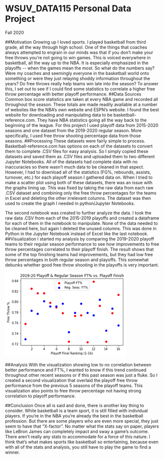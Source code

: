 # WSUV_DATA115 Personal Data Project
Fall 2020


##Motivation
Growing up I loved sports. I played basketball from third grade, all the way through high school. One of the things that coaches always attempted to engrain in our minds was that if you don’t make your free throws you’re not going to win games. This is voiced everywhere in basketball, all the way up to the NBA. It is especially emphasized in the playoffs -- when the games mean the most. So what do the numbers say? Were my coaches and seemingly everyone in the basketball world onto something or were they just relaying shoddy information throughout the years? Do free throws really help teams win late into the season? To answer this, I set out to see if I could find some statistics to correlate a higher free throw percentage with better playoff performance. 
##Data Sources
Common box score statistics are taken at every NBA game and recorded all throughout the season. These totals are made readily available at a number of websites like the NBA’s own website and ESPN’s website. I found the best website for downloading and manipulating data to be basketball-reference.com. They have NBA statistics going all the way back to the beginning of the league. For this project I used playoff data from 2015-2020 seasons and one dataset from the 2019-2020 regular season.  More specifically, I used free throw shooting percentage data from those seasons.
##Processing
These datasets were fairly simple to process. Basketball-reference.com has options on each of the datasets to convert them to complete .CSV files for easy analysis. So I simply copied these datasets and saved them as .CSV files and uploaded them to two different Jupyter Notebooks. All of the datasets had complete data with no inaccuracies so there wasn’t much data to be cleaned in that aspect. However, I had to download all of the statistics (FG%, rebounds, assists, turnover, etc.) for each playoff season I gathered data on. When I tried to make a scatter plot using both of these datasets, there was an issue with the graphs lining up. This was fixed by taking the raw data from each raw .CSV dataset and combining only the free throw percentages for the teams in Excel and deleting the other irrelevant columns. The dataset was then used to create the graph I needed in python/Jupyter Notebooks. 

The second notebook was created to further analyze the data. I took the raw data .CSV from each of the 2015-2019 playoffs and created a dataframe for each of them in the notebook to manipulate. None of the data needed to be cleaned here, but again I deleted the unused columns. This was done in Python in the Jupyter Notebook instead of Excel like the last notebook. 
##Visualization
I started my analysis by comparing the 2019-2020 playoff teams to their regular season performance to see how improvements to free throw percentages correlated to their playoff finish. The result shows that some of the top finishing teams had improvements, but they had low free throw percentages in both regular season and playoffs. This somewhat debunks whether good free throw shooting in the playoffs is very important. 

![2020 Top Playoff FT% performers vs. Their Regular Season FT% Performance](https://raw.githubusercontent.com/maxburchett/WSUV_DATA115/master/2020_Playoffs_vs_Regular.png)

##Analysis
With the visualization showing low to no correlation between better performance and FT%, I wanted to know if this trend continued throughout other recent seasons or if this past season was just a fluke. So I created a second visualization that overlaid the playoff free throw performance from the previous 5 seasons of the playoff teams. This visualization also points to free throw percentage not having strong correlation to playoff performance.


##Conclusion
Once all is said and done, there is another key thing to consider. While basketball is a team sport, it is still filled with individual players. If you’re in the NBA you’re already the best in the basketball profession. But there are some players who are even more special, they just seem to have that “X-factor”. No matter what the stats say on paper, players like LeBron James can completely impact and sway a game’s outcome. There aren’t really any stats to accommodate for a force of this nature. I think that’s what makes sports like basketball so entertaining, because even with all of the stats and analysis, you still have to play the game to find a winner.
